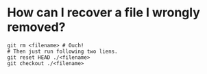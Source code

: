 # How can I recover a file I wrongly removed?

```shell
git rm <filename> # Ouch!
# Then just run following two liens.
git reset HEAD ./<filename>
git checkout ./<filename>
```
